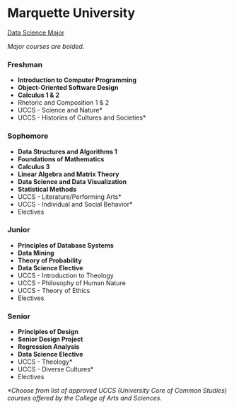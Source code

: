 # Marquette University

[Data Science Major](https://www.marquette.edu/explore/major-data-science.php)

_Major courses are bolded._

### Freshman

* **Introduction to Computer Programming**
* **Object-Oriented Software Design**
* **Calculus 1 & 2**
* Rhetoric and Composition 1 & 2
* UCCS - Science and Nature\*
* UCCS - Histories of Cultures and Societies\*

### Sophomore

* **Data Structures and Algorithms 1**
* **Foundations of Mathematics**
* **Calculus 3**
* **Linear Algebra and Matrix Theory**
* **Data Science and Data Visualization**
* **Statistical Methods**
* UCCS - Literature/Performing Arts\*
* UCCS - Individual and Social Behavior\*
* Electives

### Junior

* **Principles of Database Systems**
* **Data Mining**
* **Theory of Probability**
* **Data Science Elective**
* UCCS - Introduction to Theology
* UCCS - Philosophy of Human Nature
* UCCS - Theory of Ethics
* Electives

### Senior

* **Principles of Design**
* **Senior Design Project**
* **Regression Analysis**
* **Data Science Elective**
* UCCS - Theology\*
* UCCS - Diverse Cultures\*
* Electives

_\*Choose from list of approved UCCS \(University Core of Common Studies\) courses offered by the College of Arts and Sciences._

